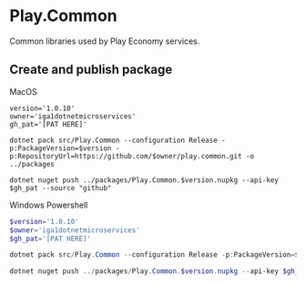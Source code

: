 # Play.Common

Common libraries used by Play Economy services.

## Create and publish package

MacOS 

```shell
version='1.0.10'
owner='iga1dotnetmicroservices'
gh_pat='[PAT HERE]'

dotnet pack src/Play.Common --configuration Release -p:PackageVersion=$version -p:RepositoryUrl=https://github.com/$owner/play.common.git -o ../packages

dotnet nuget push ../packages/Play.Common.$version.nupkg --api-key $gh_pat --source "github"
```

Windows Powershell

```powershell
$version='1.0.10'
$owner='iga1dotnetmicroservices'
$gh_pat='[PAT HERE]'

dotnet pack src/Play.Common --configuration Release -p:PackageVersion=$version -p:RepositoryUrl=https://github.com/$owner/play.common.git -o ../packages

dotnet nuget push ../packages/Play.Common.$version.nupkg --api-key $gh_pat --source "github"
```